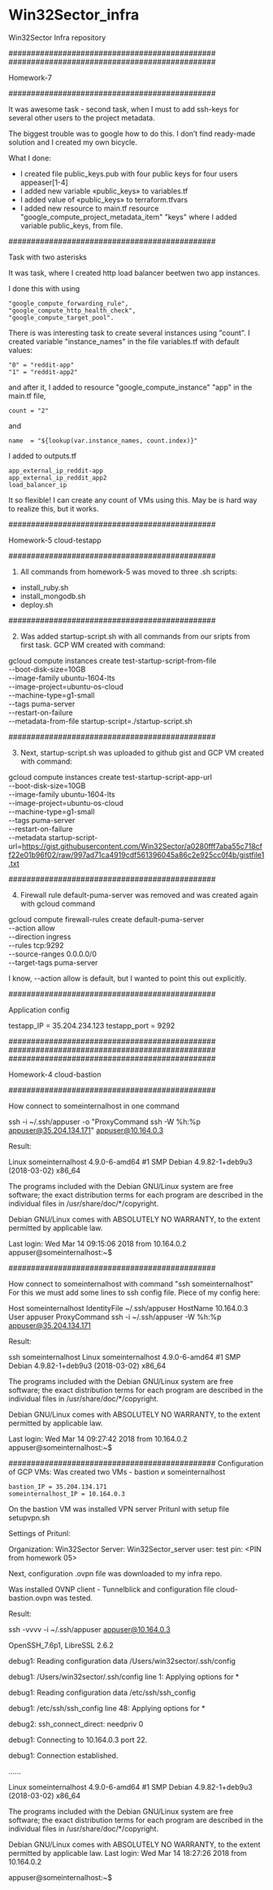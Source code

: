 # Win32Sector_infra
Win32Sector Infra repository

##############################################
##############################################

Homework-7

##############################################

It was awesome task - second task, when I must to add ssh-keys for several other users to the project metadata.

The biggest trouble was to google how to do this. I don’t find ready-made solution and I created my own bicycle.

What I done:

- I created file public_keys.pub with four public keys for four users appeaser[1-4]
- I added new variable «public_keys» to variables.tf 
- I added value of «public_keys» to terraform.tfvars
- I added new resource to main.tf resource "google_compute_project_metadata_item" "keys" where I added variable public_keys, from file.

##############################################

Task with two asterisks

It was task, where I created http load balancer beetwen two app instances.

I done this with using 

```
"google_compute_forwarding_rule",
"google_compute_http_health_check",
"google_compute_target_pool".
```

There is was interesting task to create several instances using "count". 
I created variable "instance_names" in the file variables.tf with default values:

```
"0" = "reddit-app"
"1" = "reddit-app2"
```

and after it, I added to resource "google_compute_instance" "app" in the main.tf file, 

```
count = "2"
``` 

and

```
name  = "${lookup(var.instance_names, count.index)}"
```

I added to outputs.tf  

```
app_external_ip_reddit-app
app_external_ip_reddit_app2
load_balancer_ip
```

It so flexible! I can create any count of VMs using this. May be is hard way to realize this, but it works.

##############################################

Homework-5 cloud-testapp

##############################################

1. All commands from homework-5 was moved to three .sh scripts:
- install_ruby.sh
- install_mongodb.sh
- deploy.sh

##############################################

2. Was added startup-script.sh with all commands from our sripts from first task.
GCP WM created with command:

gcloud compute instances create test-startup-script-from-file \
  --boot-disk-size=10GB \
  --image-family ubuntu-1604-lts \
  --image-project=ubuntu-os-cloud \
  --machine-type=g1-small \
  --tags puma-server \
  --restart-on-failure \
  --metadata-from-file startup-script=./startup-script.sh

##############################################

3. Next, startup-script.sh was uploaded to github gist and GCP VM created with command:

gcloud compute instances create test-startup-script-app-url\
  --boot-disk-size=10GB \
  --image-family ubuntu-1604-lts \
  --image-project=ubuntu-os-cloud \
  --machine-type=g1-small \
  --tags puma-server \
  --restart-on-failure \
  --metadata startup-script-url=https://gist.githubusercontent.com/Win32Sector/a0280fff7aba55c718cff22e01b96f02/raw/997ad71ca4919cdf561396045a86c2e925cc0f4b/gistfile1.txt

##############################################

4. Firewall rule default-puma-server was removed and was created again with gcloud command

gcloud compute firewall-rules create default-puma-server \
--action allow \
--direction ingress \
--rules tcp:9292 \
--source-ranges 0.0.0.0/0 \
--target-tags puma-server

I know, --action allow is default, but I wanted to point this out explicitly.

##############################################

Application config

testapp_IP = 35.204.234.123
testapp_port = 9292

##############################################
##############################################
##############################################

Homework-4 cloud-bastion

##############################################

How connect to someinternalhost in one command

ssh -i ~/.ssh/appuser -o "ProxyCommand ssh -W %h:%p appuser@35.204.134.171" appuser@10.164.0.3

Result:

Linux someinternalhost 4.9.0-6-amd64 #1 SMP Debian 4.9.82-1+deb9u3 (2018-03-02) x86_64

The programs included with the Debian GNU/Linux system are free software;
the exact distribution terms for each program are described in the
individual files in /usr/share/doc/*/copyright.

Debian GNU/Linux comes with ABSOLUTELY NO WARRANTY, to the extent
permitted by applicable law.

Last login: Wed Mar 14 09:15:06 2018 from 10.164.0.2
appuser@someinternalhost:~$

##############################################

How connect to someinternalhost with command "ssh someinternalhost"
For this we must add some lines to ssh config file.
Piece of my config here:

Host someinternalhost
 IdentityFile ~/.ssh/appuser
 HostName 10.164.0.3
 User appuser
 ProxyCommand ssh -i ~/.ssh/appuser -W %h:%p appuser@35.204.134.171

Result:

ssh someinternalhost
Linux someinternalhost 4.9.0-6-amd64 #1 SMP Debian 4.9.82-1+deb9u3 (2018-03-02) x86_64

The programs included with the Debian GNU/Linux system are free software;
the exact distribution terms for each program are described in the
individual files in /usr/share/doc/*/copyright.

Debian GNU/Linux comes with ABSOLUTELY NO WARRANTY, to the extent
permitted by applicable law.

Last login: Wed Mar 14 09:27:42 2018 from 10.164.0.2
appuser@someinternalhost:~$

##############################################
Configuration of GCP VMs:
Was created two VMs - bastion и someinternalhost

```
bastion_IP = 35.204.134.171
someinternalhost_IP = 10.164.0.3
```

On the bastion VM was installed VPN server Pritunl with setup file setupvpn.sh

Settings of Pritunl:

Organization: Win32Sector
Server: Win32Sector_server
user: test
pin: <PIN from homework 05>

Next, configuration .ovpn file was downloaded to my infra repo.

Was installed OVNP client - Tunnelblick and configuration file cloud-bastion.ovpn was tested.

Result:

ssh -vvvv -i ~/.ssh/appuser appuser@10.164.0.3

OpenSSH_7.6p1, LibreSSL 2.6.2

debug1: Reading configuration data /Users/win32sector/.ssh/config

debug1: /Users/win32sector/.ssh/config line 1: Applying options for *

debug1: Reading configuration data /etc/ssh/ssh_config

debug1: /etc/ssh/ssh_config line 48: Applying options for *

debug2: ssh_connect_direct: needpriv 0

debug1: Connecting to 10.164.0.3 port 22.

debug1: Connection established.

......

Linux someinternalhost 4.9.0-6-amd64 #1 SMP Debian 4.9.82-1+deb9u3 (2018-03-02) x86_64

The programs included with the Debian GNU/Linux system are free software;
the exact distribution terms for each program are described in the
individual files in /usr/share/doc/*/copyright.

Debian GNU/Linux comes with ABSOLUTELY NO WARRANTY, to the extent
permitted by applicable law.
Last login: Wed Mar 14 18:27:26 2018 from 10.164.0.2

appuser@someinternalhost:~$
